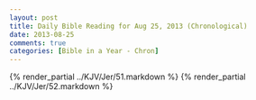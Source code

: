 ```yaml
---
layout: post
title: Daily Bible Reading for Aug 25, 2013 (Chronological)
date: 2013-08-25
comments: true
categories: [Bible in a Year - Chron]
---
```

{% render_partial ../KJV/Jer/51.markdown %}
{% render_partial ../KJV/Jer/52.markdown %}

